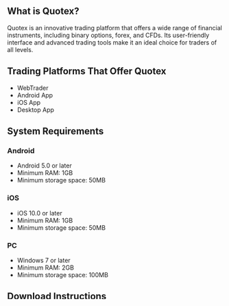 ## What is Quotex?

Quotex is an innovative trading platform that offers a wide range of
financial instruments, including binary options, forex, and CFDs. Its
user-friendly interface and advanced trading tools make it an ideal
choice for traders of all levels.

## Trading Platforms That Offer Quotex

-   WebTrader
-   Android App
-   iOS App
-   Desktop App

## System Requirements

### Android

-   Android 5.0 or later
-   Minimum RAM: 1GB
-   Minimum storage space: 50MB

### iOS

-   iOS 10.0 or later
-   Minimum RAM: 1GB
-   Minimum storage space: 50MB

### PC

-   Windows 7 or later
-   Minimum RAM: 2GB
-   Minimum storage space: 100MB

## Download Instructions

### Android

1.  Visit the Google Play Store.
2.  Search for "Quotex".
3.  Tap on "Install".

### iOS

1.  Visit the Apple App Store.
2.  Search for "Quotex".
3.  Tap on "Get".

### PC

1.  Visit the Quotex website.
2.  Click on "Download".
3.  Choose the appropriate version for your operating system.
4.  Follow the on-screen instructions to complete the installation.

## Quotex Trading Guide

### Registration Process

1.  Visit the Quotex website.
2.  Click on "Register".
3.  Enter your email address, password, and country.
4.  Verify your email address by clicking on the link in the
    verification email.

### How to Start Trading

1.  Fund your account using the deposit promo code.
2.  Choose an asset to trade.
3.  Set your trade parameters, including the trade amount, expiration
    time, and direction.
4.  Click on "Up" or "Down" to place your trade.

### Demo Account Description

Quotex offers a free demo account with virtual funds. This allows you to
practice trading without risking any real money. It is a great way to
learn the platform and test your strategies.

## Mobile Trading Specifics

The Quotex mobile apps offer a seamless trading experience on the go.
You can trade anytime, anywhere with the same features and functionality
as the web platform.

## Bonuses and Promo Codes in Quotex

Quotex offers a range of bonuses and promo codes to enhance your trading
experience. These include:

-   Welcome bonus
-   Deposit bonus
-   No-deposit bonus
-   Referral bonus

### Troubleshooting

If you encounter any issues while using Quotex, you can refer to the
following troubleshooting tips:

-   Check your internet connection.
-   Clear your browser\'s cache and cookies.
-   Update your browser to the latest version.
-   Contact Quotex customer support.

## FAQ

1.  **What is the minimum deposit amount?**

    The minimum deposit amount is \$10.

2.  **What is the maximum leverage?**

    The maximum leverage is 1:100.

3.  **What is the minimum trade amount?**

    The minimum trade amount is \$1.

4.  **What is the maximum trade amount?**

    The maximum trade amount is \$5,000.

5.  **What is the expiration time?**

    The expiration time can range from 1 minute to 4 hours.

6.  **What is the withdrawal time?**

    The withdrawal time varies depending on the payment method used.

7.  **Can I use a demo account?**

    Yes, you can use a demo account to practice trading without risking
    any real money.

## Unlock Your Trading Potential with Quotex

Seize the opportunity to unlock exceptional profits with Quotex.
Register today, apply the deposit promo code, and embark on a journey
towards financial freedom. Our bonuses and exclusive advantages will
empower you to trade with confidence and maximize your earnings.

[Get Your Promo Code
Now](\%22https://traff.sbs/brokerqxsignup\%22){."cta-button"}

